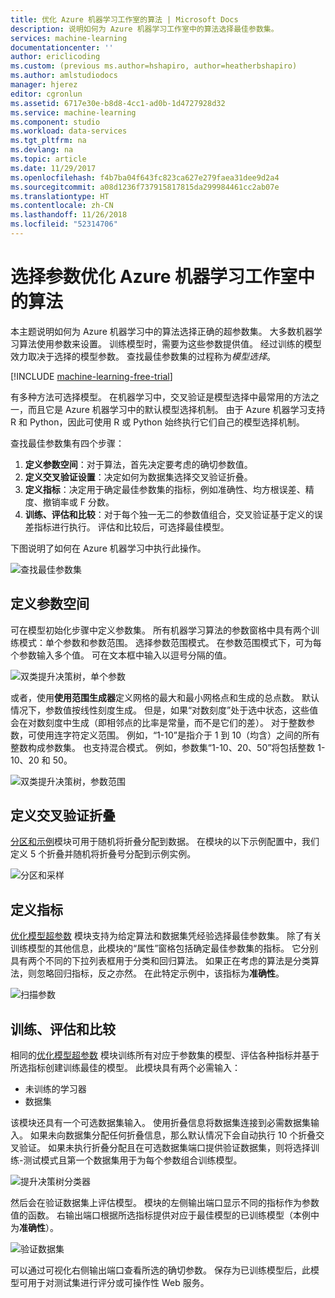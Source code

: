 ```yaml
---
title: 优化 Azure 机器学习工作室的算法 | Microsoft Docs
description: 说明如何为 Azure 机器学习工作室中的算法选择最佳参数集。
services: machine-learning
documentationcenter: ''
author: ericlicoding
ms.custom: (previous ms.author=hshapiro, author=heatherbshapiro)
ms.author: amlstudiodocs
manager: hjerez
editor: cgronlun
ms.assetid: 6717e30e-b8d8-4cc1-ad0b-1d4727928d32
ms.service: machine-learning
ms.component: studio
ms.workload: data-services
ms.tgt_pltfrm: na
ms.devlang: na
ms.topic: article
ms.date: 11/29/2017
ms.openlocfilehash: f4b7ba04f643fc823ca627e279faea31dee9d2a4
ms.sourcegitcommit: a08d1236f737915817815da299984461cc2ab07e
ms.translationtype: HT
ms.contentlocale: zh-CN
ms.lasthandoff: 11/26/2018
ms.locfileid: "52314706"
---
```

# <a name="choose-parameters-to-optimize-your-algorithms-in-azure-machine-learning-studio"></a>选择参数优化 Azure 机器学习工作室中的算法

本主题说明如何为 Azure 机器学习中的算法选择正确的超参数集。 大多数机器学习算法使用参数来设置。 训练模型时，需要为这些参数提供值。 经过训练的模型效力取决于选择的模型参数。 查找最佳参数集的过程称为*模型选择*。

[!INCLUDE [machine-learning-free-trial](../../../includes/machine-learning-free-trial.md)]

有多种方法可选择模型。 在机器学习中，交叉验证是模型选择中最常用的方法之一，而且它是 Azure 机器学习中的默认模型选择机制。 由于 Azure 机器学习支持 R 和 Python，因此可使用 R 或 Python 始终执行它们自己的模型选择机制。

查找最佳参数集有四个步骤：

1. **定义参数空间**：对于算法，首先决定要考虑的确切参数值。
2. **定义交叉验证设置**：决定如何为数据集选择交叉验证折叠。
3. **定义指标**：决定用于确定最佳参数集的指标，例如准确性、均方根误差、精度、撤销率或 F 分数。
4. **训练、评估和比较**：对于每个独一无二的参数值组合，交叉验证基于定义的误差指标进行执行。 评估和比较后，可选择最佳模型。

下图说明了如何在 Azure 机器学习中执行此操作。

![查找最佳参数集](./media/algorithm-parameters-optimize/fig1.png)

## <a name="define-the-parameter-space"></a>定义参数空间
可在模型初始化步骤中定义参数集。 所有机器学习算法的参数窗格中具有两个训练模式：单个参数和参数范围。 选择参数范围模式。 在参数范围模式下，可为每个参数输入多个值。 可在文本框中输入以逗号分隔的值。

![双类提升决策树，单个参数](./media/algorithm-parameters-optimize/fig2.png)

 或者，使用**使用范围生成器**定义网格的最大和最小网格点和生成的总点数。 默认情况下，参数值按线性刻度生成。 但是，如果“对数刻度”处于选中状态，这些值会在对数刻度中生成（即相邻点的比率是常量，而不是它们的差）。 对于整数参数，可使用连字符定义范围。 例如，“1-10”是指介于 1 到 10（均含）之间的所有整数构成参数集。 也支持混合模式。 例如，参数集“1-10、20、50”将包括整数 1-10、20 和 50。

![双类提升决策树，参数范围](./media/algorithm-parameters-optimize/fig3.png)

## <a name="define-cross-validation-folds"></a>定义交叉验证折叠
[分区和示例][partition-and-sample]模块可用于随机将折叠分配到数据。 在模块的以下示例配置中，我们定义 5 个折叠并随机将折叠号分配到示例实例。

![分区和采样](./media/algorithm-parameters-optimize/fig4.png)

## <a name="define-the-metric"></a>定义指标
[优化模型超参数][tune-model-hyperparameters] 模块支持为给定算法和数据集凭经验选择最佳参数集。 除了有关训练模型的其他信息，此模块的“属性”窗格包括确定最佳参数集的指标。 它分别具有两个不同的下拉列表框用于分类和回归算法。 如果正在考虑的算法是分类算法，则忽略回归指标，反之亦然。 在此特定示例中，该指标为**准确性**。   

![扫描参数](./media/algorithm-parameters-optimize/fig5.png)

## <a name="train-evaluate-and-compare"></a>训练、评估和比较
相同的[优化模型超参数][tune-model-hyperparameters] 模块训练所有对应于参数集的模型、评估各种指标并基于所选指标创建训练最佳的模型。 此模块具有两个必需输入：

* 未训练的学习器
* 数据集

该模块还具有一个可选数据集输入。 使用折叠信息将数据集连接到必需数据集输入。 如果未向数据集分配任何折叠信息，那么默认情况下会自动执行 10 个折叠交叉验证。 如果未执行折叠分配且在可选数据集端口提供验证数据集，则将选择训练-测试模式且第一个数据集用于为每个参数组合训练模型。

![提升决策树分类器](./media/algorithm-parameters-optimize/fig6a.png)

然后会在验证数据集上评估模型。 模块的左侧输出端口显示不同的指标作为参数值的函数。 右输出端口根据所选指标提供对应于最佳模型的已训练模型（本例中为**准确性**）。  

![验证数据集](./media/algorithm-parameters-optimize/fig6b.png)

可以通过可视化右侧输出端口查看所选的确切参数。 保存为已训练模型后，此模型可用于对测试集进行评分或可操作性 Web 服务。

<!-- Module References -->
[partition-and-sample]: https://msdn.microsoft.com/library/azure/a8726e34-1b3e-4515-b59a-3e4a475654b8/
[tune-model-hyperparameters]: https://msdn.microsoft.com/library/azure/038d91b6-c2f2-42a1-9215-1f2c20ed1b40/
